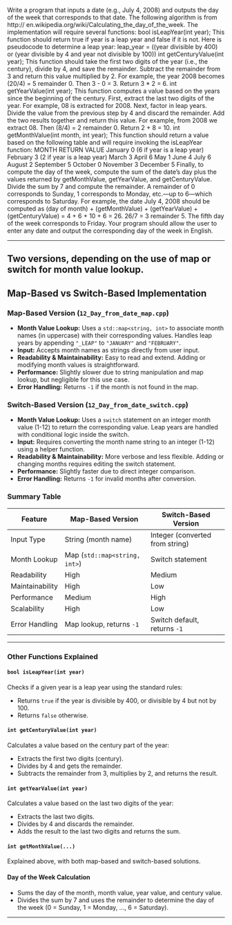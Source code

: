 Write a program that inputs a date (e.g., July 4, 2008) and outputs the day of
the week that corresponds to that date. The following algorithm is from http://
en.wikipedia.org/wiki/Calculating_the_day_of_the_week. The implementation
will require several functions:
bool isLeapYear(int year);
This function should return true if year is a leap year and false if it is not. Here
is pseudocode to determine a leap year:
leap_year = ((year divisible by 400) or (year divisible by 4 and year not divisible
by 100))
int getCenturyValue(int year);
This function should take the first two digits of the year (i.e., the century), divide
by 4, and save the remainder. Subtract the remainder from 3 and return this
value multiplied by 2. For example, the year 2008 becomes (20/4) = 5 remainder 0. 
Then 3 - 0 = 3. Return 3 * 2 = 6.
int getYearValue(int year);
This function computes a value based on the years since the beginning of the
century. First, extract the last two digits of the year. For example, 08 is extracted
for 2008. Next, factor in leap years. Divide the value from the previous step by 4
and discard the remainder. Add the two results together and return this value. For
example, from 2008 we extract 08. Then (8/4) = 2 remainder 0. Return 2 + 8 = 10.
int getMonthValue(int month, int year);
This function should return a value based on the following table and will require
invoking the isLeapYear function:
MONTH RETURN VALUE
January 0 (6 if year is a leap year)
February 3 (2 if year is a leap year)
March 3
April 6
May 1
June 4
July 6
August 2
September 5
October 0
November 3
December 5
Finally, to compute the day of the week, compute the sum of the date’s day plus
the values returned by getMonthValue, getYearValue, and getCenturyValue.
Divide the sum by 7 and compute the remainder. A remainder of 0 corresponds to
Sunday, 1 corresponds to Monday, etc.—up to 6—which corresponds to Saturday.
For example, the date July 4, 2008 should be computed as (day of month) +
(getMonthValue) + (getYearValue) + (getCenturyValue) = 4 + 6 + 10 + 6 = 26.
26/7 = 3 remainder 5. The fifth day of the week corresponds to Friday.
Your program should allow the user to enter any date and output the corresponding
day of the week in English.

---

Two versions, depending on the use of map or switch for month value lookup.
---

## Map-Based vs Switch-Based Implementation

### Map-Based Version (`12_Day_from_date_map.cpp`)

- **Month Value Lookup:** Uses a `std::map<string, int>` to associate month names (in uppercase) with 
  their corresponding values. Handles leap years by appending `"_LEAP"` to `"JANUARY"` and `"FEBRUARY"`.
- **Input:** Accepts month names as strings directly from user input.
- **Readability & Maintainability:** Easy to read and extend. Adding or modifying month values is straightforward.
- **Performance:** Slightly slower due to string manipulation and map lookup, but negligible for this use case.
- **Error Handling:** Returns `-1` if the month is not found in the map.

### Switch-Based Version (`12_Day_from_date_switch.cpp`)

- **Month Value Lookup:** Uses a `switch` statement on an integer month value (1-12) to return the corresponding value. 
  Leap years are handled with conditional logic inside the switch.
- **Input:** Requires converting the month name string to an integer (1-12) using a helper function.
- **Readability & Maintainability:** More verbose and less flexible. Adding or changing months requires editing 
  the switch statement.
- **Performance:** Slightly faster due to direct integer comparison.
- **Error Handling:** Returns `-1` for invalid months after conversion.

### Summary Table

| Feature         | Map-Based Version                | Switch-Based Version             |
|-----------------|----------------------------------|----------------------------------|
| Input Type      | String (month name)              | Integer (converted from string)  |
| Month Lookup    | Map (`std::map<string, int>`)    | Switch statement                 |
| Readability     | High                             | Medium                           |
| Maintainability | High                             | Low                              |
| Performance     | Medium                           | High                             |
| Scalability     | High                             | Low                              |
| Error Handling  | Map lookup, returns `-1`         | Switch default, returns `-1`     |


---
### Other Functions Explained

#### `bool isLeapYear(int year)`
Checks if a given year is a leap year using the standard rules:
- Returns `true` if the year is divisible by 400, or divisible by 4 but not by 100.
- Returns `false` otherwise.

#### `int getCenturyValue(int year)`
Calculates a value based on the century part of the year:
- Extracts the first two digits (century).
- Divides by 4 and gets the remainder.
- Subtracts the remainder from 3, multiplies by 2, and returns the result.

#### `int getYearValue(int year)`
Calculates a value based on the last two digits of the year:
- Extracts the last two digits.
- Divides by 4 and discards the remainder.
- Adds the result to the last two digits and returns the sum.

#### `int getMonthValue(...)`
Explained above, with both map-based and switch-based solutions.

#### Day of the Week Calculation
- Sums the day of the month, month value, year value, and century value.
- Divides the sum by 7 and uses the remainder to determine the day of the week (0 = Sunday, 1 = Monday, ..., 6 = Saturday).

---